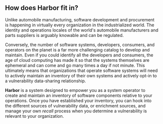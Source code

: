 ## How does Harbor fit in?

Unlike automobile manufacturing, software development and procurement is happening in virtually 
every organization in the industrialized world. The identity and operations locales of the world's 
automobile manufacturers and parts suppliers is arguably knowable and can be regulated. 

Conversely, the number of software systems, developers, consumers, and operators on the planet is a 
far more challenging catalog to develop and maintain. Even if you could identify all the developers 
and consumers, the age of cloud computing has made it so that the systems themselves are ephemeral 
and can come and go many times a day if not minute. This ultimately means that organizations that 
operate software systems will need to actively maintain an inventory of their own systems and actively 
opt-in to a vulnerability data-sharing relationship. 

**Harbor** is a system designed to empower you as a system operator to create and maintain an 
inventory of software components relative to your operations. Once you have established your inventory, 
you can hook into the different sources of vulnerability data, or enrichment sources, and manage 
your own _recall_ process when you determine a vulnerability is relevant to your organization.
